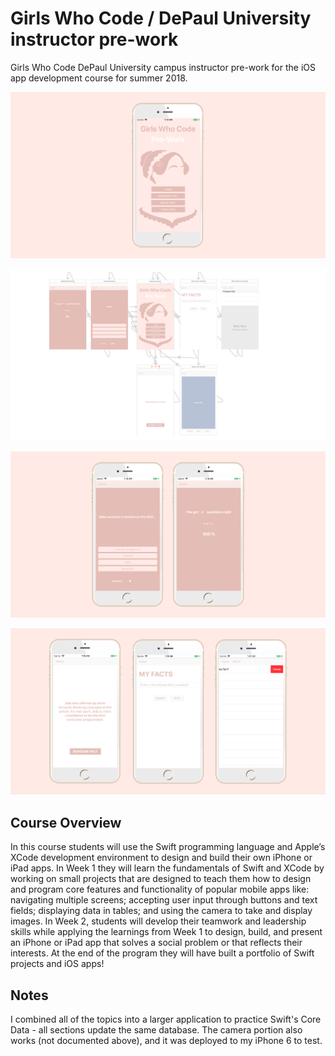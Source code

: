 # Girls Who Code / DePaul University instructor pre-work
Girls Who Code DePaul University campus instructor pre-work for the iOS app development course for summer 2018. 

![alt text](/images/header.jpg?raw=true "App Overview 1")

![alt text](/images/wireframe.png?raw=true "App Overview 2")

![alt text](/images/quiz_game.jpg?raw=true "App Overview 3")

![alt text](/images/add_remove_fact.jpg?raw=true "App Overview 3")

## Course Overview ##
In this course students will use the Swift programming language and Apple’s XCode development environment to design and build their own iPhone or iPad apps. In Week 1 they will learn the fundamentals of Swift and XCode by working on small projects that are designed to teach them how to design and program core features and functionality of popular mobile apps like: navigating multiple screens; accepting user input through buttons and text fields; displaying data in tables; and using the camera to take and display images. In Week 2, students will develop their teamwork and leadership skills while applying the learnings from Week 1 to design, build, and present an iPhone or iPad app that solves a social problem or that reflects their interests. At the end of the program they will have built a portfolio of Swift projects and iOS apps!

## Notes ##
I combined all of the topics into a larger application to practice Swift's Core Data - all sections update the same database.  The camera portion also works (not documented above), and it was deployed to my iPhone 6 to test.  